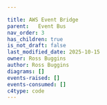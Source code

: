 ```yaml
---

title: AWS Event Bridge
parent:   Event Bus
nav_order: 3
has_children: true
is_not_draft: false
last_modified_date: 2025-10-15
owner: Ross Buggins
author: Ross Buggins
diagrams: []
events-raised: []
events-consumed: []
c4type: code
---
```

